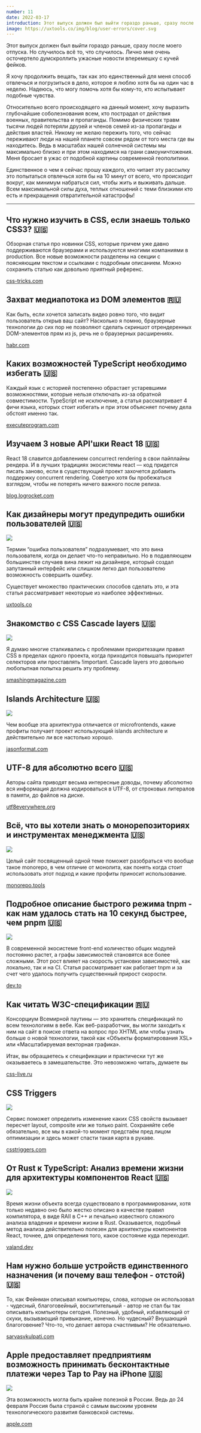 ```yaml
---
number: 11
date: 2022-03-17
introduction: Этот выпуск должен был выйти гораздо раньше, сразу после моего отпуска. Но случилось всё то, что случилось. Лично мне очень осточертело думскроллить ужасные новости вперемешку с кучей фейков. Я хочу продолжить вещать, так как это единственный для меня способ отвлечься и погрузиться в дело, которое я люблю хотя бы на один час в неделю.
image: https://uxtools.co/img/blog/user-errors/cover.svg
---
```


Этот выпуск должен был выйти гораздо раньше, сразу после моего отпуска. Но случилось всё то, что случилось. Лично мне очень осточертело думскроллить ужасные новости вперемешку с кучей фейков.

Я хочу продолжить вещать, так как это единственный для меня способ отвлечься и погрузиться в дело, которое я люблю хотя бы на один час в неделю. Надеюсь, что могу помочь хотя бы кому-то, кто испытывает подобные чувства.

Относительно всего происходящего на данный момент, хочу выразить глубочайшие соболезнования всем, кто пострадал от действия военных, правительства и пропаганды. Помимо физических травм тысячи людей потеряли друзей и членов семей из-за пропаганды и действия властей. Никому не желаю пережить того, что сейчас переживают люди на нашей планете совсем рядом от того места где вы находитесь. Ведь в масштабах нашей солнечной системы мы максимально близко и при этом находимся на грани самоуничтожения. Меня бросает в ужас от подобной картины современной геополитики.

Единственное о чем я сейчас прошу каждого, кто читает эту рассылку это попытаться отвлечься хотя бы на 10 минут от всего, что происходит вокруг, как минимум набраться сил, чтобы жить и выживать дальше. Всем максимальной силы духа, теплых отношений с теми близкими кто есть и прекращения отвратительной катастрофы!

<hr />

## Что нужно изучить в CSS, если знаешь только CSS3? 🇺🇸

Обзорная статья про новинки CSS, которые причем уже давно поддерживаются браузерами и используются многими компаниями в production. Все новые возможности разделены на секции с поясняющим текстом и ссылками с подробным описанием. Можно сохранить статью как довольно приятный референс.

[css-tricks.com](https://css-tricks.com/whats-new-since-css3/)

## Захват медиапотока из DOM элементов 🇷🇺

Как быть, если хочется записать видео ровно того, что видит пользователь открыв ваш сайт? Насколько я помню, браузерные технологии до сих пор не позволяют сделать скриншот отрендеренных DOM-элементов прям из js, речь не о браузерных расширениях.

[habr.com](https://habr.com/ru/company/timeweb/blog/646831/)

## Каких возможностей TypeScript необходимо избегать 🇺🇸

Каждый язык с историей постепенно обрастает устаревшими возможностями, которые нельзя отключать из-за обратной совместимости. TypeScript не исключение, а статья рассматривает 4 фичи языка, которых стоит избегать и при этом объясняет почему дела обстоят именно так.

[executeprogram.com](https://www.executeprogram.com/blog/typescript-features-to-avoid)

## Изучаем 3 новые API'шки React 18 🇺🇸

React 18 славится добавлением concurrect rendering в свои пайплайны рендера. И в лучших традициях экосистемы react — код придется писать заново, если в существующий проект захочется добавить поддержку concurrent rendering. Советую хотя бы пробежаться взглядом, чтобы не потерять ничего важного после релиза.

[blog.logrocket.com](https://blog.logrocket.com/exploring-react-18-three-new-apis/)

## Как дизайнеры могут предупредить ошибки пользователей 🇺🇸

![](https://uxtools.co/img/blog/user-errors/cover.svg)

Термин “ошибка пользователя” подразумевает, что это вина пользователя, когда он делает что-то неправильно. Но в подавляющем большинстве случаев вина лежит на дизайнере, который создал запутанный интерфейс или слишком легко дал пользователю возможность совершить ошибку.

Существует множество практических способов сделать это, и эта статья рассматривает некоторые из наиболее эффективных.

[uxtools.co](https://uxtools.co/blog/how-designers-can-prevent-user-errors/)

## Знакомство с CSS Cascade layers 🇺🇸

![](https://cloud.netlifyusercontent.com/assets/344dbf88-fdf9-42bb-adb4-46f01eedd629/461e4faf-c4dc-41a8-994a-34bfbde1a19a/1-introduction-css-cascade-layers.png)

Я думаю многие сталкивались с проблемами приоритезации правил CSS в пределах одного проекта, когда приходится повышать приоритет селекторов или проставлять !important. Cascade layers это довольно любопытная попытка решить эту проблему.

[smashingmagazine.com](https://www.smashingmagazine.com/2022/01/introduction-css-cascade-layers/)

## Islands Architecture 🇺🇸

![](https://res.cloudinary.com/wedding-website/image/upload/v1596766231/islands-architecture-1.png)

Чем вообще эта архитектура отличается от microfrontends, какие профиты получает проект использующий islands architecture и действительно ли все настолько хорошо.

[jasonformat.com](https://jasonformat.com/islands-architecture/)

## UTF-8 для абсолютно всего 🇺🇸

Авторы сайта приводят весьма интересные доводы, почему абсолютно вся информация должна кодироваться в UTF-8, от строковых литералов в памяти, до файлов на диске.

[utf8everywhere.org](https://utf8everywhere.org/)

## Всё, что вы хотели знать о монорепозиториях и инструментах менеджмента 🇺🇸

![](https://monorepo.tools/images/monorepo-polyrepo.svg)

Целый сайт посвященный одной теме поможет разобраться что вообще такое monorepo, в чем отличие от монолита, как понять когда стоит использовать этот подход и какие профиты приносит использование.

[monorepo.tools](https://monorepo.tools/)

## Подробное описание быстрого режима tnpm - как нам удалось стать на 10 секунд быстрее, чем pnpm 🇺🇸

![](https://dev-to-uploads.s3.amazonaws.com/uploads/articles/iwvwkicvc8iubzsbv0hl.jpg)

В современной экосистеме front-end количество общих модулей постоянно растет, а графы зависимостей становятся все более сложными. Этот рост влияет на скорость установки зависимостей, как локально, так и на CI. Статья рассматривает как работает tnpm и за счет чего удалось получить существенный прирост скорости.

[dev.to](https://dev.to/atian25/in-depth-of-tnpm-rapid-mode-how-could-we-fast-10s-than-pnpm-3bpp)

## Как читать W3C-спецификации 🇷🇺

Консорциум Всемирной паутины — это хранитель спецификаций по всем технологиям в вебе. Как веб-разработчик, вы могли заходить к ним на сайт в поиске ответа на вопрос про XHTML или чтобы узнать больше о новой технологии, такой как «Объекты форматирования XSL» или «Масштабируемая векторная графика».

Итак, вы обращаетесь к спецификации и практически тут же оказываетесь в замешательстве. Это невозможно читать, думаете вы

[css-live.ru](https://css-live.ru/articles/kak-chitat-w3c-specifikacii.html)

## CSS Triggers

![](https://csstriggers.com/wp-content/uploads/2022/11/css-Triggers-List-2-768x267.png)

Сервис поможет определить изменение каких CSS свойств вызывает пересчет layout, composite или же только paint. Сохраняйте себе обязательно, все мы в какой-то момент предстаём пред лицом оптимизации и здесь может спасти такая карта в рукаве.

[csstriggers.com](https://csstriggers.com/)

## От Rust к TypeScript: Анализ времени жизни для архитектуры компонентов React 🇺🇸

![](https://valand.dev/static/91bdb64f8e2e6beea5bf165dae37be06/2d920/good.png)

Время жизни объекта всегда существовало в программировании, хотя только недавно оно было жестко описано в качестве правил компилятора, в виде RAII в C++ и печально известного сложного анализа владения и времени жизни в Rust. Оказывается, подобный метод анализа действительно полезен для архитектуры компонентов React, точнее, для определения того, какое состояние куда переходит.

[valand.dev](https://valand.dev/blog/post/from-rust-to-typescript-lifetime-analysis)

## Нам нужно больше устройств единственного назначения (и почему ваш телефон - отстой) 🇺🇸

То, как Фейнман описывал компьютеры, слова, которые он использовал - чудесный, благоговейный, восхитительный - автор не стал бы так описывать компьютеры сегодня. Полезный, удобный, избавляющий от скуки, вызывающий привыкание, конечно. Но чудесный? Внушающий благоговение? Что-то, что делает автора счастливым? Не обязательно.

[sarvasvkulpati.com](https://sarvasvkulpati.com/blog/computingrevolutionfix)

## Apple предоставляет предприятиям возможность принимать бесконтактные платежи через Tap to Pay на iPhone 🇺🇸

![](https://www.apple.com/newsroom/images/product/apple-pay/Apple_Apple-Pay_Transaction_big.jpg.large_2x.jpg)

Эта возможность могла быть крайне полезной в России. Ведь до 24 февраля Россия была страной с самым высоким уровнем технологического развития банковской системы.

[apple.com](https://www.apple.com/newsroom/2022/02/apple-unveils-contactless-payments-via-tap-to-pay-on-iphone/)
